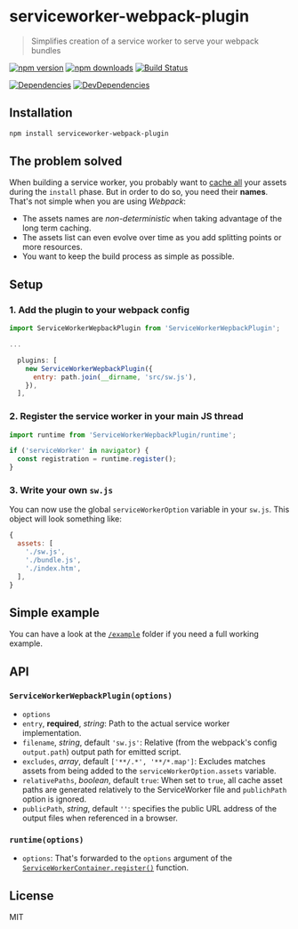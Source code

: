 # serviceworker-webpack-plugin

> Simplifies creation of a service worker to serve your webpack bundles

[![npm version](https://img.shields.io/npm/v/serviceworker-webpack-plugin.svg?style=flat-square)](https://www.npmjs.com/package/serviceworker-webpack-plugin)
[![npm downloads](https://img.shields.io/npm/dm/serviceworker-webpack-plugin.svg?style=flat-square)](https://www.npmjs.com/package/serviceworker-webpack-plugin)
[![Build Status](https://travis-ci.org/oliviertassinari/serviceworker-webpack-plugin.svg?branch=master)](https://travis-ci.org/oliviertassinari/serviceworker-webpack-plugin)

[![Dependencies](https://img.shields.io/david/oliviertassinari/serviceworker-webpack-plugin.svg?style=flat-square)](https://david-dm.org/oliviertassinari/serviceworker-webpack-plugin)
[![DevDependencies](https://img.shields.io/david/dev/oliviertassinari/serviceworker-webpack-plugin.svg?style=flat-square)](https://david-dm.org/oliviertassinari/serviceworker-webpack-plugin#info=devDependencies&view=list)

## Installation

```sh
npm install serviceworker-webpack-plugin
```

## The problem solved

When building a service worker, you probably want to [cache all](https://github.com/oliviertassinari/serviceworker-webpack-plugin/blob/master/example/src/sw.js#L38)
your assets during the `install` phase.
But in order to do so, you need their **names**.
That's not simple when you are using *Webpack*:
- The assets names are *non-deterministic* when taking advantage of the long term caching.
- The assets list can even evolve over time as you add splitting points or more resources.
- You want to keep the build process as simple as possible.

## Setup

### 1. Add the plugin to your webpack config

```js
import ServiceWorkerWepbackPlugin from 'ServiceWorkerWepbackPlugin';

...

  plugins: [
    new ServiceWorkerWepbackPlugin({
      entry: path.join(__dirname, 'src/sw.js'),
    }),
  ],

```

### 2. Register the service worker in your main JS thread

```js
import runtime from 'ServiceWorkerWepbackPlugin/runtime';

if ('serviceWorker' in navigator) {
  const registration = runtime.register();
}
```

### 3. Write your own `sw.js`

You can now use the global `serviceWorkerOption` variable in your `sw.js`.
This object will look something like:
```js
{
  assets: [
    './sw.js',
    './bundle.js',
    './index.htm',
  ],
}
```

## Simple example

You can have a look at the [`/example`](https://github.com/oliviertassinari/serviceworker-webpack-plugin/tree/master/example)
folder if you need a full working example.

## API

### `ServiceWorkerWepbackPlugin(options)`

- `options`
 - `entry`, **required**, *string*:
Path to the actual service worker implementation.
 - `filename`, *string*, default `'sw.js'`:
Relative (from the webpack's config `output.path`) output path for emitted script.
 - `excludes`, *array*, default `['**/.*', '**/*.map']`:
Excludes matches assets from being added to the `serviceWorkerOption.assets` variable.
 - `relativePaths`, *boolean*, default `true`:
When set to `true`, all cache asset paths are generated relatively to the ServiceWorker
file and `publichPath` option is ignored.
 - `publicPath`, *string*, default `''`:
specifies the public URL address of the output files when referenced in a browser.

### `runtime(options)`

- `options`: That's forwarded to the `options` argument of the
[`ServiceWorkerContainer.register()`](https://developer.mozilla.org/en-US/docs/Web/API/ServiceWorkerContainer/register) function.

## License

MIT
